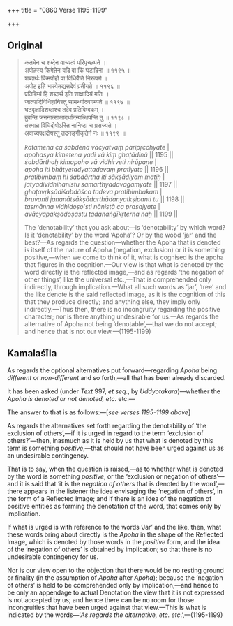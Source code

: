 +++
title = "0860 Verse 1195-1199"

+++
## Original 
>
> कतमेन च शब्देन वाच्यत्वं परिपृच्छ्यते ।  
> अपोहस्य किमेतेन यदि वा किं घटादिना ॥ ११९५ ॥  
> शब्दार्थः किमपोहो वा विधिर्वेति निरूपणे ।  
> अपोह इति भात्येतद्यत्तदेवं प्रतीयते ॥ ११९६ ॥  
> प्रतिबिम्बं हि शब्दार्थ इति साक्षादियं मतिः ।  
> जात्यादिविधिहानिस्तु सामर्थ्यादवगम्यते ॥ ११९७ ॥  
> घटवृक्षादिशब्दाश्च तदेव प्रतिबिम्बकम् ।  
> ब्रुवन्ति जननात्साक्षादर्थादन्यत्क्षिपन्ति तु ॥ ११९८ ॥  
> तस्मान्न विधिदोषोऽस्ति नानिष्टा च प्रसज्यते ।  
> अवाच्यपक्षदोषस्तु तदनङ्गीकृतेर्न नः ॥ ११९९ ॥ 
>
> *katamena ca śabdena vācyatvaṃ paripṛcchyate* \|  
> *apohasya kimetena yadi vā kiṃ ghaṭādinā* \|\| 1195 \|\|  
> *śabdārthaḥ kimapoho vā vidhirveti nirūpaṇe* \|  
> *apoha iti bhātyetadyattadevaṃ pratīyate* \|\| 1196 \|\|  
> *pratibimbaṃ hi śabdārtha iti sākṣādiyaṃ matiḥ* \|  
> *jātyādividhihānistu sāmarthyādavagamyate* \|\| 1197 \|\|  
> *ghaṭavṛkṣādiśabdāśca tadeva pratibimbakam* \|  
> *bruvanti jananātsākṣādarthādanyatkṣipanti tu* \|\| 1198 \|\|  
> *tasmānna vidhidoṣo'sti nāniṣṭā ca prasajyate* \|  
> *avācyapakṣadoṣastu tadanaṅgīkṛterna naḥ* \|\| 1199 \|\| 
>
> The ‘denotability’ that you ask about—is ‘denotability’ by which word? Is it ‘denotability’ by the word ‘Apoha’? Or by the wobd ‘jar’ and the best?—As regards the question—whether the Apoha that is denoted is itself of the nature of Apoha (negation, exclusion) or it is something positive,—when we come to think of it, what is cognised is the apoha that figures in the cognition.—Our view is that what is denoted by the word directly is the reflected image,—and as regards ‘the negation of other things’, like the universal etc.,—That is comprehended only indirectly, through implication.—What all such words as ‘jar’, ‘tree’ and the like denote is the said reflected image, as it is the cognition of this that they produce directly; and anything else, they imply only indirectly.—Thus then, there is no incongruity regarding the positive character; nor is there anything undesirable for us.—As regards the alternative of Apoha not being ‘denotable’,—that we do not accept; and hence that is not our view.—(1195-1199)



## Kamalaśīla

As regards the optional alternatives put forward—regarding *Apoha* being *different* or *non-different* and so forth,—all that has been already discarded.

It has been asked (under *Text* 997, *et seq*., by *Uddyotakara*)—whether the *Apoha* *is denoted* *or not denoted, etc*. etc.—

The answer to that is as follows:—[*see verses 1195-1199 above*]

As regards the alternatives set forth regarding the denotability of ‘the exclusion of others’,—if it is urged in regard to the term ‘exclusion of others?’—then, inasmuch as it is held by us that what is denoted by this term is something *positive*,—that should not have been urged against us as an undesirable contingency.

That is to say, when the question is raised,—as to whether what is denoted by the word is something *positive*, or the ‘exclusion or negation of others’—and it is said that ‘it is the *negation of others* that is denoted by the word’,—there appears in the listener the idea envisaging the ‘negation of others’, in the form of a Reflected Image; and if there is an idea of the negation of positive entities as forming the denotation of the word, that comes only by implication.

If what is urged is with reference to the words ‘Jar’ and the like, then, what these words bring about directly is the *Apoha* in the shape of the Reflected Image, which is denoted by those words in the *positive* form, and the idea of the ‘negation of others’ is obtained by implication; so that there is no undesirable contingency for us.

Nor is our view open to the objection that there would be no resting ground or finality (in the assumption of *Apoha* after *Apoha*); because the ‘negation of others’ is held to be comprehended only by implication,—and hence to be only an appendage to actual Denotation the view that it is not expressed is not accepted by us; and hence there can be no room for those incongruities that have been urged against that view.—This is what is indicated by the words—‘*As regards the alternative, etc. etc*.’,—(1195-1199)


